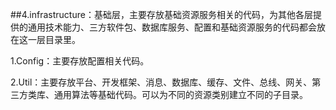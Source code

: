 
##4.infrastructure：基础层，主要存放基础资源服务相关的代码，为其他各层提供的通用技术能力、三方软件包、数据库服务、配置和基础资源服务的代码都会放在这一层目录里。
  
  1.Config：主要存放配置相关代码。
  
  2.Util：主要存放平台、开发框架、消息、数据库、缓存、文件、总线、网关、第三方类库、通用算法等基础代码。可以为不同的资源类别建立不同的子目录。